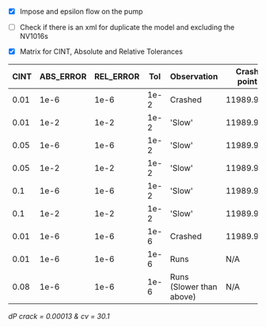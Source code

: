 - [x] Impose and epsilon flow on the pump
- [ ] Check if there is an xml for duplicate the  model and excluding the NV1016s
- [x] Matrix for CINT, Absolute and Relative Tolerances


| CINT | ABS_ERROR | REL_ERROR | Tol  | Observation              | Crash point |
| ---- | --------- | --------- | ---- | ------------------------ | ----------- |
| 0.01 | 1e-6      | 1e-6      | 1e-2 | Crashed                  | 11989.922   |
| 0.01 | 1e-2      | 1e-2      | 1e-2 | 'Slow'                   | 11989.922   |
| 0.05 | 1e-6      | 1e-6      | 1e-2 | 'Slow'                   | 11989.922   |
| 0.05 | 1e-2      | 1e-2      | 1e-2 | 'Slow'                   | 11989.922   |
| 0.1  | 1e-6      | 1e-6      | 1e-2 | 'Slow'                   | 11989.922   |
| 0.1  | 1e-2      | 1e-2      | 1e-2 | 'Slow'                   | 11989.922   |
| 0.01 | 1e-6      | 1e-6      | 1e-6 | Crashed                  | 11989.922   |
| 0.01 | 1e-6      | 1e-6      | 1e-6 | Runs                     | N/A         |
| 0.08 | 1e-6      | 1e-6      | 1e-6 | Runs (Slower than above) | N/A         |
 *dP crack = 0.00013 & cv = 30.1*